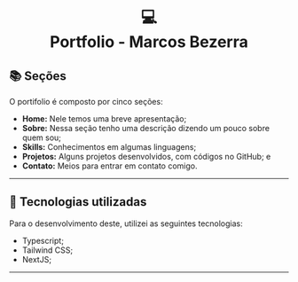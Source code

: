 <h1 align="center">
  💻<br>Portfolio - Marcos Bezerra
</h1>

## 📚 Seções

O portifolio é composto por cinco seções:

- **Home:** Nele temos uma breve apresentação;
- **Sobre:** Nessa seção tenho uma descrição dizendo um pouco sobre quem sou;
- **Skills:** Conhecimentos em algumas linguagens;
- **Projetos:** Alguns projetos desenvolvidos, com códigos no GitHub; e
- **Contato:** Meios para entrar em contato comigo.

---

## 💼 Tecnologias utilizadas

Para o desenvolvimento deste, utilizei as seguintes tecnologias:

- Typescript;
- Tailwind CSS;
- NextJS;


---
